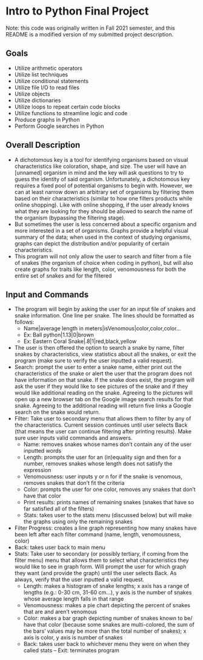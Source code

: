 # Intro to Python Final Project
Note: this code was originally written in Fall 2021 semester, and this README is a modified version of my submitted project description.

## Goals
- Utilize arithmetic operators
- Utilize list techniques
- Utilize conditional statements
- Utilize file I/O to read files
- Utilize objects
- Utilize dictionaries
- Utilize loops to repeat certain code blocks
- Utilize functions to streamline logic and code
- Produce graphs in Python
- Perform Google searches in Python

## Overall Description
- A dichotomous key is a tool for identifying organisms based on visual characteristics
like coloration, shape, and size. The user will have an [unnamed] organism in mind 
and the key will ask questions to try to guess the identity of said organism. 
Unfortunately, a dichotomous key requires a fixed pool of potential organisms to begin 
with. However, we can at least narrow down an arbitrary set of organisms by filtering 
them based on their characteristics (similar to how one filters products while online 
shopping). Like with online shopping, if the user already knows what they are looking 
for they should be allowed to search the name of the organism (bypassing the filtering 
stage).
- But sometimes the user is less concerned about a specific organism and more 
interested in a set of organisms. Graphs provide a helpful visual summary of the data; 
when used in the context of studying organisms, graphs can depict the distribution 
and/or popularity of certain characteristics.
- This program will not only allow the user to search and filter from a file of snakes (the 
organism of choice when coding in python), but will also create graphs for traits like 
length, color, venomousness for both the entire set of snakes and for the filtered 

## Input and Commands
- The program will begin by asking the user for an input file of snakes and snake 
information. One line per snake. The lines should be formatted as follows:
  - Name|average length in meters|isVenomous|color,color,color…
  - Ex: Ball python|1.13|0|brown
  - Ex: Eastern Coral Snake|.8|1|red,black,yellow
- The user is then offered the option to search a snake by name, filter snakes by 
characteristics, view statistics about all the snakes, or exit the program (make sure to 
verify the user inputted a valid request).
- Search: prompt the user to enter a snake name, either print out the 
characteristics of the snake or alert the user that the program does not have 
information on that snake. If the snake does exist, the program will ask the 
user if they would like to see pictures of the snake and if they would like 
additional reading on the snake. Agreeing to the pictures will open up a 
new browser tab on the Google image search results for that snake. 
Agreeing to the additional reading will return five links a Google search 
on the snake would return.
- Filter: Take user to secondary menu that allows them to filter by any of the 
characteristics. Current session continues until user selects Back (that means 
the user can continue filtering after printing results). Make sure user inputs 
valid commands and answers.
  - Name: removes snakes whose names don’t contain any of the user 
inputted words
  - Length: prompts the user for an (in)equality sign and then for a number, 
removes snakes whose length does not satisfy the expression
  - Venomousness: user inputs y or n for if the snake is venomous, removes 
snakes that don’t fit the criteria
  - Color: prompts the user for one color, removes any snakes that don’t 
have that color
  - Print results: prints names of remaining snakes (snakes that have so far 
satisfied all of the filters)
  - Stats: takes user to the stats menu (discussed below) but will make the 
graphs using only the remaining snakes
 - Filter Progress: creates a line graph representing how many snakes 
have been left after each filter command (name, length, 
venomousness, color)
  - Back: takes user back to main menu
- Stats: Take user to secondary (or possibly tertiary, if coming from the filter 
menu) menu that allows them to select what characteristics they would like to 
see in graph form. Will prompt the user for which graph they want (and 
provide the graph) until the user selects Back. As always, verify that the user 
inputted a valid request.
  - Length: makes a histogram of snake lengths; x axis has a range of lengths 
(e.g.: 0-30 cm, 31-60 cm…), y axis is the number of snakes whose 
average length falls in that range
  - Venomousness: makes a pie chart depicting the percent of snakes that 
are and aren’t venomous
  - Color: makes a bar graph depicting number of snakes known to be/ have 
that color (because some snakes are multi-colored, the sum of the bars’ 
values may be more than the total number of snakes); x axis is color, y 
axis is number of snakes
  - Back: takes user back to whichever menu they were on when they called 
stats
– Exit: terminates program

